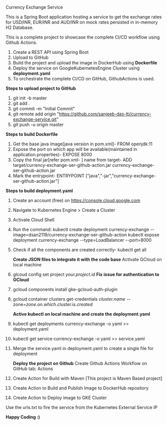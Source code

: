 Currency Exchange Service

This is a Spring Boot application hosting a service to get the exchange rates for USD/INR, EUR/INR and AUD/INR on mock rates persisted in in-memory H2 Database.

This is a complete project to showcase the complete CI/CD workflow using Github Actions.

1. Create a REST API using Spring Boot
2. Upload to GitHub
3. Build the project and upload the image in DockerHub using **Dockerfile**
4. Deploy the service on GoogleKubernetesEngine Cluster using **deployment.yaml**
5. To orchestrate the complete CI/CD on GitHub, GithubActions is used.

**Steps to upload project to GitHub**
1. git init -b master
2. git add .
3. git commit -m "Initial Commit"
4. git remote add origin "https://github.com/sanjeeb-das-lti/currency-exchange-service.git"
5. git push -u origin master

**Steps to build Dockerfile**
1. Get the base java image[java version in pom.xml]- FROM openjdk:11
2. Expose the port on which app will be available(maintained in application.properties)- EXPOSE 8000
3. Copy the final jar[refer pom.xml- </finalName>] name from target- ADD target/currency-exchange-ser-github-action.jar currency-exchange-ser-github-action.jar
4. Mark the entrypoint- ENTRYPOINT ["java","-jar","currency-exchange-ser-github-action.jar"]

**Steps to build deployment.yaml**
1. Create an account (free) on https://console.cloud.google.com
2. Navigate to Kubernetes Engine > Create a Cluster
3. Activate Cloud Shell
4. Run the command:
   kubectl create deployment currency-exchange --image=dsan2119/currency-exchange-ser-github-action
   kubectl expose deployment currency-exchange --type=LoadBalancer --port=8000
5. Check if all the components are created correctly- kubectl get all

   **Create JSON files to integrate it with the code base**
   Activate GCloud on local machine
1. glcoud config set project *your.project.id*
   **Fix issue for authentication to GCloud**
1. gcloud components install gke-gcloud-auth-plugin
2. gcloud container clusters get-credentials *cluster.name* --zone=*zone.on.which.cluster.is.created*

   **Active kubectl on local machine and create the deployment.yaml**
1. kubectl get deployments currency-exchange -o yaml >> deployment.yaml
2. kubectl get service currency-exchange -o yaml >> service.yaml
3. Merge the service.yaml in deployment.yaml to create a single file for deployment

   **Deploy the project on Github**
   Create Github Actions Workflow on GitHub tab: Actions
1. Create Action for Build with Maven [This project is Maven Based project]
2. Create Action to Build and Publish Image to DockerHub repository
3. Create Action to Deploy image to GKE Cluster

Use the urls.txt to fire the service from the Kubernetes External Service IP

**Happy Coding :)**

   





